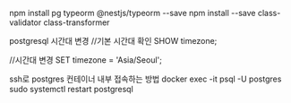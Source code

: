 npm install pg typeorm @nestjs/typeorm --save
npm install --save class-validator class-transformer




postgresql 시간대 변경
//기본 시간대 확인
SHOW timezone;

//시간대 변경
SET timezone = 'Asia/Seoul';

ssh로 postgres 컨테이너 내부 접속하는 방법
docker exec -it <postgres-container-name> psql -U postgres
sudo systemctl restart postgresql
